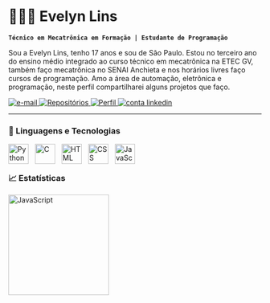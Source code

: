 # 👩🏽‍💻 Evelyn Lins

**`Técnico em Mecatrônica em Formação | Estudante de Programação`**

Sou a Evelyn Lins, tenho 17 anos e sou de São Paulo. Estou no terceiro ano do ensino médio integrado ao curso técnico em mecatrônica na ETEC GV, também faço mecatrônica no SENAI Anchieta e nos horários livres faço cursos de programação. Amo a área de automação, eletrônica e programação, neste perfil compartilharei alguns projetos que faço.

<p align="left">
    <a href="mailto:evelynlins9055@gmail.com">
        <img 
            alt="e-mail" 
            title="Clique para aqui entrar em contato" 
            src="https://custom-icon-badges.demolab.com/badge/-email-red?style=for-the-badge&logo=mention&logoColor=white"
        />
    </a>
    <a href="https://github.com/Evelyn-Lins?tab=repositories">
        <img 
            alt="Repositórios" 
            title="Meus Repositórios" 
            src="https://custom-icon-badges.demolab.com/badge/-My%20Repos-yellow?style=for-the-badge&logoColor=white&logo=repo"
        />
    </a>
    <a href="https://github.com/Evelyn-Lins">
        <img 
            alt="Perfil" 
            title="Me siga no Github" 
            src="https://custom-icon-badges.demolab.com/badge/Github-55960c?style=for-the-badge&logoColor=white&logo=github"
        />
    </a> 
    <a href="https://www.linkedin.com/in/evelynlinscruz">
        <img 
            alt="conta linkedin" 
            title="Perfil LinkedIn" 
            src="https://custom-icon-badges.demolab.com/badge/-LinkedIn-3591d8?style=for-the-badge&logo=linke&logoColor=white"
        />
    </a> 
</p>

---

### 🤖 Linguagens e Tecnologias

<img
align = "left"
    alt = "Python"
    title = "Python"
    width = "40px"
    style = "padding-right: 10px;"
    src="https://cdn.jsdelivr.net/gh/devicons/devicon@latest/icons/python/python-original.svg" 
/>

<img
align = "left"
    alt = "C"
    title = "C"
    width = "40px"
    style = "padding-right: 10px;"
    src="https://cdn.jsdelivr.net/gh/devicons/devicon@latest/icons/c/c-original.svg"
/>

<img
align = "left"
    alt = "HTML"
    title = "HTML"
    width = "40px"
    style = "padding-right: 10px;"
    src="https://cdn.jsdelivr.net/gh/devicons/devicon@latest/icons/html5/html5-original.svg" 
/>


<img
align = "left"
    alt = "CSS"
    title = "CSS"
    width = "40px"
    style = "padding-right: 10px;"
    src="https://cdn.jsdelivr.net/gh/devicons/devicon@latest/icons/css3/css3-original.svg" 
/>

<img
align = "left"
    alt = "JavaScript"
    title = "JavaScript"
    width = "40px"
    style = "padding-right: 10px;"
    src="https://cdn.jsdelivr.net/gh/devicons/devicon@latest/icons/javascript/javascript-original.svg" 
/>

<br/>
<br/>

### 📈 Estatísticas

<img
align = "left"
    alt = "JavaScript"
    title = "JavaScript"
    width = "200px"
    style = "padding-right: 10px;"
    src="https://github-readme-stats.vercel.app/api/top-langs/?username=Evelyn-Lins&theme=tokyonight&laypout=compact&custom_title=Tecnologias&langs_count=5" 
/>

